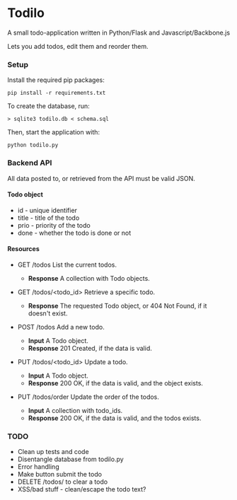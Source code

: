 # Todilo

A small todo-application written in Python/Flask and Javascript/Backbone.js

Lets you add todos, edit them and reorder them.

### Setup

Install the required pip packages:
```
pip install -r requirements.txt
```

To create the database, run:
```
> sqlite3 todilo.db < schema.sql
```
Then, start the application with:
```
python todilo.py
```

### Backend API
All data posted to, or retrieved from the API must be valid JSON.

#### Todo object
* id - unique identifier
* title - title of the todo
* prio - priority of the todo
* done - whether the todo is done or not

#### Resources
* GET /todos
List the current todos.
  * **Response** A collection with Todo objects.

* GET /todos/<todo_id>
Retrieve a specific todo.
  * **Response** The requested Todo object, or 404 Not Found, if it doesn't exist.

* POST /todos
Add a new todo.
  * **Input** A Todo object.
  * **Response** 201 Created, if the data is valid.

* PUT /todos/<todo_id>
Update a todo.
  * **Input** A Todo object.
  * **Response** 200 OK, if the data is valid, and the object exists.

* PUT /todos/order
Update the order of the todos.
  * **Input** A collection with todo_ids.
  * **Response** 200 OK, if the data is valid, and the todos exists.

### TODO
* Clean up tests and code
* Disentangle database from todilo.py
* Error handling
* Make button submit the todo
* DELETE /todos/<id> to clear a todo
* XSS/bad stuff - clean/escape the todo text?
